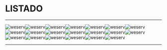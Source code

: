# LISTADO
-----------
<span onclick="alert('alerta');">![weserv](https://images.weserv.nl/?url=ssl:herbarios.ga/iipsrv/iipsrv.fcgi%3Ffif=/mnt/scratch/pyrtif/bc_SANT_201106-F/20110701_023.pyr.tif%26CNT=1.1%26WID=150%26CVT=jpeg)</span><span onclick="alert('alerta');">![weserv](https://images.weserv.nl/?url=ssl:herbarios.ga/iipsrv/iipsrv.fcgi%3Ffif=/mnt/scratch/pyrtif/bc_SANT_201106-E/20110627_050.pyr.tif%26CNT=1.1%26WID=150%26CVT=jpeg)</span><span onclick="alert('alerta');">![weserv](https://images.weserv.nl/?url=ssl:herbarios.ga/iipsrv/iipsrv.fcgi%3Ffif=/mnt/scratch/pyrtif/bc_SANT_201107-A/20110704_064.pyr.tif%26CNT=1.1%26WID=150%26CVT=jpeg)</span><span onclick="alert('alerta');">![weserv](https://images.weserv.nl/?url=ssl:herbarios.ga/iipsrv/iipsrv.fcgi%3Ffif=/mnt/scratch/pyrtif/bc_SANT_201106-B/20110623_042.pyr.tif%26CNT=1.1%26WID=150%26CVT=jpeg)</span><span onclick="alert('alerta');">![weserv](https://images.weserv.nl/?url=ssl:herbarios.ga/iipsrv/iipsrv.fcgi%3Ffif=/mnt/scratch/pyrtif/bc_SANT_201407_AHIM_18_2013/201407_074.pyr.tif%26CNT=1.1%26WID=150%26CVT=jpeg)</span><span onclick="alert('alerta');">![weserv](https://images.weserv.nl/?url=ssl:herbarios.ga/iipsrv/iipsrv.fcgi%3Ffif=/mnt/scratch/pyrtif/bc_SANT_201106-C/20110623_073.pyr.tif%26CNT=1.1%26WID=150%26CVT=jpeg)</span><span onclick="alert('alerta');">![weserv](https://images.weserv.nl/?url=ssl:herbarios.ga/iipsrv/iipsrv.fcgi%3Ffif=/mnt/scratch/pyrtif/bc_SANT_201802_A/20180216_026.pyr.tif%26CNT=1.1%26WID=150%26CVT=jpeg)</span><span onclick="alert('alerta');">![weserv](https://images.weserv.nl/?url=ssl:herbarios.ga/iipsrv/iipsrv.fcgi%3Ffif=/mnt/scratch/pyrtif/bc_SANT_201107-D/20110715_030.pyr.tif%26CNT=1.1%26WID=150%26CVT=jpeg)</span><span onclick="alert('alerta');">![weserv](https://images.weserv.nl/?url=ssl:herbarios.ga/iipsrv/iipsrv.fcgi%3Ffif=/mnt/scratch/pyrtif/bc_SANT_201106-B/20110623_056.pyr.tif%26CNT=1.1%26WID=150%26CVT=jpeg)</span><span onclick="alert('alerta');">![weserv](https://images.weserv.nl/?url=ssl:herbarios.ga/iipsrv/iipsrv.fcgi%3Ffif=/mnt/scratch/pyrtif/bc_SANT_201407_AHIM_18_2013/201407_086.pyr.tif%26CNT=1.1%26WID=150%26CVT=jpeg)</span><span onclick="alert('alerta');">![weserv](https://images.weserv.nl/?url=ssl:herbarios.ga/iipsrv/iipsrv.fcgi%3Ffif=/mnt/scratch/pyrtif/bc_SANT_201104-C/20110407_055.pyr.tif%26CNT=1.1%26WID=150%26CVT=jpeg)</span><span onclick="alert('alerta');">![weserv](https://images.weserv.nl/?url=ssl:herbarios.ga/iipsrv/iipsrv.fcgi%3Ffif=/mnt/scratch/pyrtif/bc_SANT_201104-G/20110426_069.pyr.tif%26CNT=1.1%26WID=150%26CVT=jpeg)</span><span onclick="alert('alerta');">![weserv](https://images.weserv.nl/?url=ssl:herbarios.ga/iipsrv/iipsrv.fcgi%3Ffif=/mnt/scratch/pyrtif/bc_SANT_201107-K/20110726_102.pyr.tif%26CNT=1.1%26WID=150%26CVT=jpeg)</span><span onclick="alert('alerta');">![weserv](https://images.weserv.nl/?url=ssl:herbarios.ga/iipsrv/iipsrv.fcgi%3Ffif=/mnt/scratch/pyrtif/bc_SANT_201502_AHIM_17_2012/20150225_059.pyr.tif%26CNT=1.1%26WID=150%26CVT=jpeg)</span><span onclick="alert('alerta');">![weserv](https://images.weserv.nl/?url=ssl:herbarios.ga/iipsrv/iipsrv.fcgi%3Ffif=/mnt/scratch/pyrtif/bc_SANT_202010_AHIM_24_2019_C/20201001_071.pyr.tif%26CNT=1.1%26WID=150%26CVT=jpeg)</span><span onclick="alert('alerta');">![weserv](https://images.weserv.nl/?url=ssl:herbarios.ga/iipsrv/iipsrv.fcgi%3Ffif=/mnt/scratch/pyrtif/SANT_GPI/SANT44487.pyr.tif%26CNT=1.1%26WID=150%26CVT=jpeg)</span><span onclick="alert('alerta');">![weserv](https://images.weserv.nl/?url=ssl:herbarios.ga/iipsrv/iipsrv.fcgi%3Ffif=/mnt/scratch/pyrtif/bc_SANT_201104-B/20110404_007.pyr.tif%26CNT=1.1%26WID=150%26CVT=jpeg)</span><span onclick="alert('alerta');">![weserv](https://images.weserv.nl/?url=ssl:herbarios.ga/iipsrv/iipsrv.fcgi%3Ffif=/mnt/scratch/pyrtif/bc_SANT_201106-B/20110623_027.pyr.tif%26CNT=1.1%26WID=150%26CVT=jpeg)</span><span onclick="alert('alerta');">![weserv](https://images.weserv.nl/?url=ssl:herbarios.ga/iipsrv/iipsrv.fcgi%3Ffif=/mnt/scratch/pyrtif/bc_SANT_201505_AHIM_19_2014_A/20150623_027.pyr.tif%26CNT=1.1%26WID=150%26CVT=jpeg)</span><span onclick="alert('alerta');">![weserv](https://images.weserv.nl/?url=ssl:herbarios.ga/iipsrv/iipsrv.fcgi%3Ffif=/mnt/scratch/pyrtif/bc_SANT_201107-F/20110718_084.pyr.tif%26CNT=1.1%26WID=150%26CVT=jpeg)</span>

-----------
